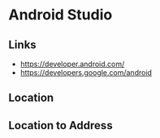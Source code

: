 # Android Studio

## Links
- https://developer.android.com/
- https://developers.google.com/android

## Location

## Location to Address

